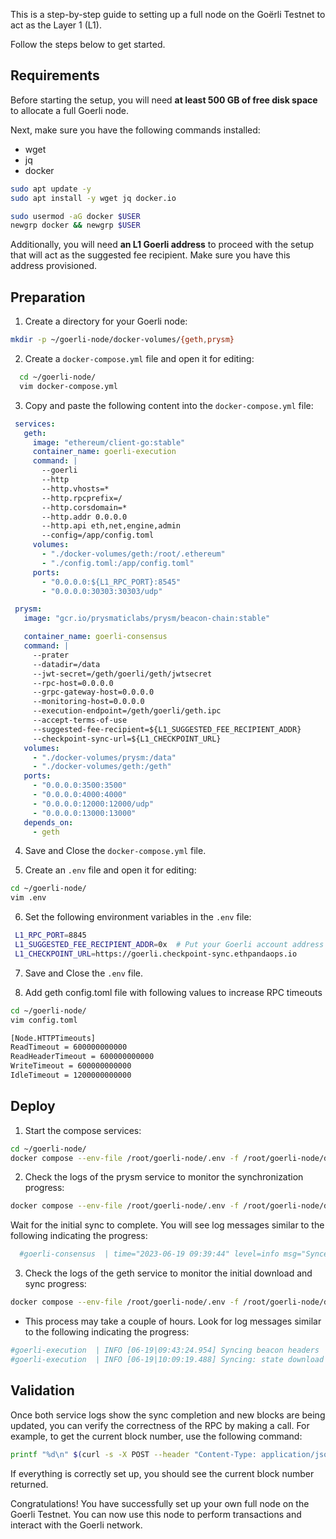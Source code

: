 This is a step-by-step guide to setting up a full node on the Goërli Testnet to act as the Layer 1 (L1).

Follow the steps below to get started.

## Requirements

Before starting the setup, you will need **at least 500 GB of free disk space** to allocate a full Goerli node.

Next, make sure you have the following commands installed:

- wget
- jq
- docker

```bash
sudo apt update -y
sudo apt install -y wget jq docker.io

sudo usermod -aG docker $USER
newgrp docker && newgrp $USER
```

Additionally, you will need **an L1 Goerli address** to proceed with the setup that will act as the suggested fee recipient. Make sure you have this address provisioned.

## Preparation

1. Create a directory for your Goerli node:

```bash
mkdir -p ~/goerli-node/docker-volumes/{geth,prysm}
```

2. Create a `docker-compose.yml` file and open it for editing:

```bash
  cd ~/goerli-node/
  vim docker-compose.yml
```

3. Copy and paste the following content into the `docker-compose.yml` file:

```yaml
 services:
   geth:
     image: "ethereum/client-go:stable"
     container_name: goerli-execution
     command: |
       --goerli
       --http
       --http.vhosts=*
       --http.rpcprefix=/
       --http.corsdomain=*
       --http.addr 0.0.0.0
       --http.api eth,net,engine,admin
       --config=/app/config.toml
     volumes:
       - "./docker-volumes/geth:/root/.ethereum"
       - "./config.toml:/app/config.toml"
     ports:
       - "0.0.0.0:${L1_RPC_PORT}:8545"
       - "0.0.0.0:30303:30303/udp"

 prysm:
   image: "gcr.io/prysmaticlabs/prysm/beacon-chain:stable"

   container_name: goerli-consensus
   command: |
     --prater
     --datadir=/data
     --jwt-secret=/geth/goerli/geth/jwtsecret
     --rpc-host=0.0.0.0
     --grpc-gateway-host=0.0.0.0
     --monitoring-host=0.0.0.0
     --execution-endpoint=/geth/goerli/geth.ipc
     --accept-terms-of-use
     --suggested-fee-recipient=${L1_SUGGESTED_FEE_RECIPIENT_ADDR}
     --checkpoint-sync-url=${L1_CHECKPOINT_URL}
   volumes:
     - "./docker-volumes/prysm:/data"
     - "./docker-volumes/geth:/geth"
   ports:
     - "0.0.0.0:3500:3500"
     - "0.0.0.0:4000:4000"
     - "0.0.0.0:12000:12000/udp"
     - "0.0.0.0:13000:13000"
   depends_on:
     - geth
```

4. Save and Close the `docker-compose.yml` file.

5. Create an `.env` file and open it for editing:

```bash
cd ~/goerli-node/
vim .env
```

6. Set the following environment variables in the `.env` file:

```bash
 L1_RPC_PORT=8845
 L1_SUGGESTED_FEE_RECIPIENT_ADDR=0x  # Put your Goerli account address
 L1_CHECKPOINT_URL=https://goerli.checkpoint-sync.ethpandaops.io
```

7. Save and Close the `.env` file.

8. Add geth config.toml file with following values to increase RPC timeouts

```bash
cd ~/goerli-node/
vim config.toml
```

```bash
[Node.HTTPTimeouts]
ReadTimeout = 600000000000
ReadHeaderTimeout = 600000000000
WriteTimeout = 600000000000
IdleTimeout = 1200000000000
```

## Deploy

1. Start the compose services:

```bash
cd ~/goerli-node/
docker compose --env-file /root/goerli-node/.env -f /root/goerli-node/docker-compose.yml up -d
```

2. Check the logs of the prysm service to monitor the synchronization progress:

```bash
docker compose --env-file /root/goerli-node/.env -f /root/goerli-node/docker-compose.yml logs -f prysm --tail 20
```

  Wait for the initial sync to complete. You will see log messages similar to the following indicating the progress:

  ```bash
    #goerli-consensus  | time="2023-06-19 09:39:44" level=info msg="Synced up to slot 5888296" prefix=initial-sync
  ```

3. Check the logs of the geth service to monitor the initial download and sync progress:

```bash
docker compose --env-file /root/goerli-node/.env -f /root/goerli-node/docker-compose.yml logs -f geth --tail 20
```

- This process may take a couple of hours. Look for log messages similar to the following indicating the progress:

```bash
#goerli-execution  | INFO [06-19|09:43:24.954] Syncing beacon headers                   downloaded=25600 left=9,177,918 eta=1h5m31.860s
#goerli-execution  | INFO [06-19|10:09:19.488] Syncing: state download in progress      synced=0.30% state=331.34MiB accounts=81053@20.52MiB slots=1,112,986@239.47MiB codes=11681@71.34MiB >
```

## Validation

Once both service logs show the sync completion and new blocks are being updated, you can verify the correctness of the RPC by making a call. For example, to get the current block number, use the following command:

```bash
printf "%d\n" $(curl -s -X POST --header "Content-Type: application/json"  --data '{"jsonrpc":"2.0","method":"eth_blockNumber","params":[],"id":83}' http://localhost:8845 | jq -r .result)
```

If everything is correctly set up, you should see the current block number returned.

Congratulations! You have successfully set up your own full node on the Goerli Testnet. You can now use this node to perform transactions and interact with the Goerli network.
